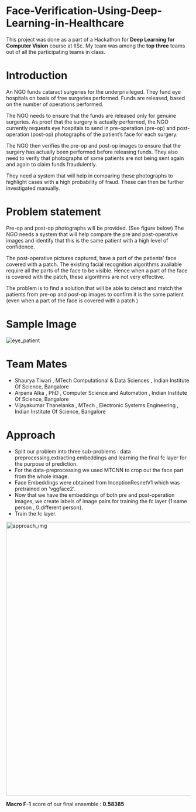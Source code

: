 # Face-Verification-Using-Deep-Learning-in-Healthcare

This project was done as a part of a Hackathon for **Deep Learning for Computer Vision** course at IISc.
My team was among the **top three** teams out of  all the  participating teams in class.

# Introduction

An NGO funds cataract surgeries for the underprivileged. They fund eye hospitals on basis of free surgeries performed. Funds are released, based on the number of operations performed.

The NGO needs to ensure that the funds are released only for genuine surgeries. As proof that the surgery is actually performed, the NGO currently requests eye hospitals to send in pre-operation (pre-op) and post-operation (post-op) photographs of the patient’s face for each surgery.

The NGO then verifies the pre-op and post-op images to ensure that the surgery has actually been performed before releasing funds. They also need to verify that photographs of same patients are not being sent again and again to claim funds fraudulently.

They need a system that will help in comparing these photographs to highlight cases with a high probability of fraud. These can then be further investigated manually.

# Problem statement

Pre-op and post-op photographs will be provided. (See figure below) The NGO needs a system that will help compare the pre and post-operative images and identify that this is the same patient with a high level of confidence.

The post-operative pictures captured, have a part of the patients' face covered with a patch. The existing facial recognition algorithms available require all the parts of the face to be visible. Hence when a part of the face is covered with the patch, these algorithms are not very effective.

The problem is to find a solution that will be able to detect and match the patients from pre-op and post-op images to confirm it is the same patient (even when a part of the face is covered with a patch )

# Sample Image
![eye_patient](https://user-images.githubusercontent.com/73641247/131727255-5899a758-8273-4cc5-b7f9-0d1cec8ab99b.jpg)

# Team Mates
- Shaurya Tiwari , MTech Computational & Data Sciences , Indian Institute Of Science, Bangalore
- Arpana Alka , PhD , Computer Science and Automation , Indian Institute Of Science, Bangalore
- Vijayakumar Thanelanka , MTech , Electronic Systems Engineering , Indian Institute Of Science, Bangalore

# Approach
- Split our problem into three sub-problems : data preprocessing,extracting embeddings and learning the final fc layer for the purpose of prediction.
- For the data-preprocessing we used MTCNN to crop out the face part from the whole image.
- Face Embeddings were obtained from  InceptionResnetV1 which was pretrained on 'vggface2'.
- Now that we have the embeddings of both pre and post-operation images, we create labels of image pairs for training the fc layer {1:same person , 0:different       person}.
- Train the fc layer.

<img width="748" alt="approach_img" src="https://user-images.githubusercontent.com/73641247/131900728-1df0f0ff-acd4-4cda-a5d7-d57b36dd00c3.png">



**Macro F-1** score of our final ensemble : **0.58385**
